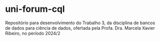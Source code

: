 # uni-forum-cql
Repositório para desenvolvimento do Trabalho 3, da disciplina de bancos de dados para ciência de dados, ofertada pela Profa. Dra. Marcela Xavier Ribeiro, no período 2024/2
